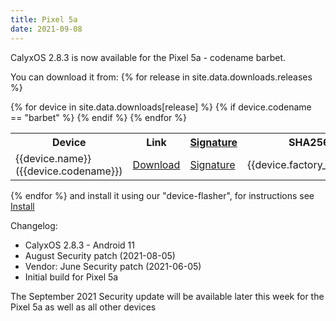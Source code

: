 ```yaml
---
title: Pixel 5a
date: 2021-09-08
---
```


CalyxOS 2.8.3 is now available for the Pixel 5a - codename barbet.

You can download it from:
{% for release in site.data.downloads.releases %}
<table class="table table-striped download">
  <tr><th>Device</th><th>Link</th><th><a href="{{ '/get/verify' | relative_url }}">Signature</a></th><th>SHA256</th></tr>
{% for device in site.data.downloads[release] %}
{% if device.codename == "barbet" %}
  <tr>
    <td>{{device.name}} ({{device.codename}})</td>
    <td><a href="{{device.factory_link}}">Download</a></td>
    <td><a href="{{device.factory_link | append: '.minisig' }}">Signature</a></td>
    <td class="hash">{{device.factory_sha256}}</td>
  </tr>
{% endif %}
{% endfor %}
</table>
{% endfor %}
and install it using our "device-flasher", for instructions see <a href="{{ '/get/install' | relative_url }}">Install</a>

Changelog:
* CalyxOS 2.8.3 - Android 11
* August Security patch (2021-08-05)
* Vendor: June Security patch (2021-06-05)
* Initial build for Pixel 5a


The September 2021 Security update will be available later this week for the Pixel 5a as well as all other devices
